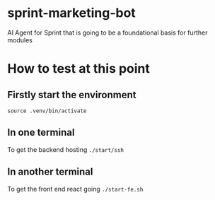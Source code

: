 # sprint-marketing-bot
AI Agent for Sprint that is going to be a foundational basis for further modules


# How to test at this point
## Firstly start the environment
`source .venv/bin/activate`

## In one terminal
To get the backend hosting
`./start/ssh`

## In another terminal
To get the front end react going
`./start-fe.sh`

